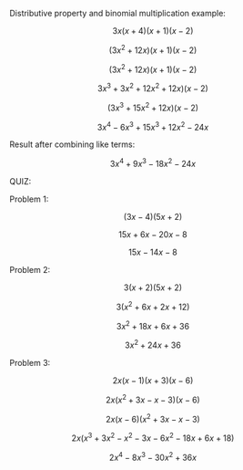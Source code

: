 Distributive property and binomial multiplication example:

$$ 3x (x+4) (x+1) (x-2) $$

$$ (3x^2 + 12x) (x+1) (x-2) $$

$$ (3x^2 + 12x) (x+1) (x-2) $$

$$ 3x^3 + 3x^2 + 12x^2 + 12x) (x-2) $$

$$ (3x^3 + 15x^2 + 12x) (x-2) $$

$$ 3x^4 - 6x^3 + 15x^3 + 12x^2 - 24x $$

Result after combining like terms:

$$ 3x^4 + 9x^3 - 18x^2 - 24x $$

QUIZ:

Problem 1:

$$ (3x - 4) (5x + 2) $$

$$ 15x + 6x - 20x - 8 $$

$$ 15x - 14x - 8 $$

Problem 2:

$$ 3(x + 2)(5x + 2) $$

$$ 3(x^2 + 6x + 2x + 12) $$

$$ 3x^2 + 18x + 6x + 36 $$

$$ 3x^2 + 24x + 36 $$

Problem 3:

$$ 2x(x - 1)(x + 3)(x - 6) $$

$$ 2x(x^2 + 3x - x - 3)(x - 6) $$

$$ 2x(x - 6)(x^2 + 3x - x - 3) $$

$$ 2x(x^3 + 3x^2 - x^2 - 3x - 6x^2 - 18x + 6x + 18) $$

$$ 2x^4 - 8x^3 - 30x^2 + 36x $$
